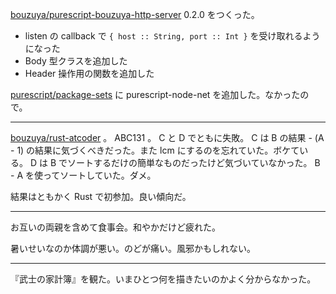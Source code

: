 [bouzuya/purescript-bouzuya-http-server][] 0.2.0 をつくった。

- listen の callback で `{ host :: String, port :: Int }` を受け取れるようになった
- Body 型クラスを追加した
- Header 操作用の関数を追加した

[purescript/package-sets][] に purescript-node-net を追加した。なかったので。

---

[bouzuya/rust-atcoder][] 。 ABC131 。 C と D でともに失敗。 C は B の結果 - (A - 1) の結果に気づくべきだった。また lcm にするのを忘れていた。ボケている。 D は B でソートするだけの簡単なものだったけど気づいていなかった。 B - A を使ってソートしていた。ダメ。

結果はともかく Rust で初参加。良い傾向だ。

---

お互いの両親を含めて食事会。和やかだけど疲れた。

暑いせいなのか体調が悪い。のどが痛い。風邪かもしれない。

---

『武士の家計簿』を観た。いまひとつ何を描きたいのかよく分からなかった。

[2019-05-20]: https://blog.bouzuya.net/2019/05/20/
[bouzuya/purescript-bouzuya-http-server]: https://github.com/bouzuya/purescript-bouzuya-http-server
[bouzuya/rust-atcoder]: https://github.com/bouzuya/rust-atcoder
[purescript/package-sets]: https://github.com/purescript/package-sets

